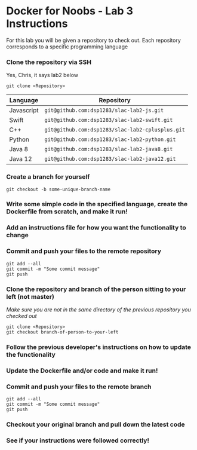 # Docker for Noobs - Lab 3 Instructions
For this lab you will be given a repository to check out. Each repository corresponds to a specific programming language
### Clone the repository via SSH
Yes, Chris, it says lab2 below

`git clone <Repository>`

Language | Repository
-------- | ----------
Javascript | `git@github.com:dsp1283/slac-lab2-js.git`
Swift | `git@github.com:dsp1283/slac-lab2-swift.git`
C++ | `git@github.com:dsp1283/slac-lab2-cplusplus.git`
Python | `git@github.com:dsp1283/slac-lab2-python.git`
Java 8 | `git@github.com:dsp1283/slac-lab2-java8.git`
Java 12 | `git@github.com:dsp1283/slac-lab2-java12.git`

### Create a branch for yourself
`git checkout -b some-unique-branch-name`
### Write some simple code in the specified language, create the Dockerfile from scratch, and make it run!
### Add an instructions file for how you want the functionality to change
### Commit and push your files to the remote repository
```
git add --all
git commit -m "Some commit message"
git push
```
### Clone the repository and branch of the person sitting to your left (not master)
_Make sure you are not in the same directory of the previous repository you checked out_
```
git clone <Repository>
git checkout branch-of-person-to-your-left
```
### Follow the previous developer's instructions on how to update the functionality
### Update the Dockerfile and/or code and make it run!
### Commit and push your files to the remote branch
```
git add --all
git commit -m "Some commit message"
git push
```
### Checkout your original branch and pull down the latest code
### See if your instructions were followed correctly!
